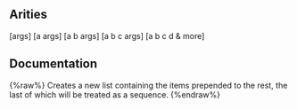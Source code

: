 ## Arities
[args]
[a args]
[a b args]
[a b c args]
[a b c d & more]

## Documentation
{%raw%}
Creates a new list containing the items prepended to the rest, the
  last of which will be treated as a sequence.
{%endraw%}
